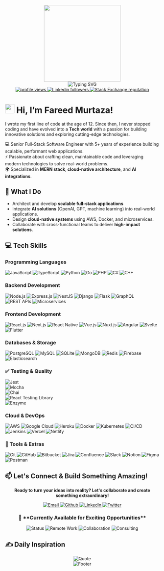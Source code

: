 <div id="header" align="center">
  <div>
    <img src="https://github.com/TheDudeThatCode/TheDudeThatCode/blob/master/Assets/Developer.gif" width="250"/>
  </div>
  <div>
    <img src="https://readme-typing-svg.herokuapp.com?font=Fira+Code&pause=2000&color=20015f&center=true&vCenter=true&width=435&lines=Full+Stack+Software+Engineer;5+Years+of+Experience;Building+Scalable+Web+Applications" alt="Typing SVG" />
  </div>
  <div align="center">
    <a href="https://github.com/Fareed-Murtaza">
      <img src="https://komarev.com/ghpvc/?username=FareedMurtaza&color=0dcbf2&style=for-the-badge" alt="profile views" />
    </a>
    <a href="https://www.linkedin.com/in/fareed-murtaza-4a0173136">
      <img alt="Linkedin followers" src="https://img.shields.io/badge/followers-10K-blue?color=0dcbf2&logo=linkedin&style=for-the-badge">
    </a>
    <a href="https://stackoverflow.com/users/14747241">
      <img alt="Stack Exchange reputation" src="https://img.shields.io/stackexchange/stackoverflow/r/14747241?color=0dcbf2&label=reputation&logo=stackoverflow&style=for-the-badge">
    </a>
  </div>
</div>

# <img src="https://github.com/TheDudeThatCode/TheDudeThatCode/blob/master/Assets/Hi.gif" width="30" /> Hi, I’m Fareed Murtaza!

I wrote my first line of code at the age of 12. Since then, I never stopped coding and have evolved into a **Tech world** with a passion for building innovative solutions and exploring cutting-edge technologies.

💻 Senior Full-Stack Software Engineer with 5+ years of experience building scalable, performant web applications.  
⚡ Passionate about crafting clean, maintainable code and leveraging modern technologies to solve real-world problems.  
🌍 Specialized in **MERN stack**, **cloud-native architecture**, and **AI integrations**.  

## 🚀 What I Do
- Architect and develop **scalable full-stack applications**
- Integrate **AI solutions** (OpenAI, GPT, machine learning) into real-world applications.  
- Design **cloud-native systems** using AWS, Docker, and microservices.  
- Collaborate with cross-functional teams to deliver **high-impact solutions**.  



<!-- ### 🎯 **What I Bring to the Table:**
- 🚀 **Senior Software Engineer** | 5+ Years Experience | Full-Stack Development 🛠️
- 🤖 **AI Integration Specialist** | OpenAI, GPT, Machine Learning Solutions 🧠
- ☁️ **Cloud Architect** | AWS, Docker, Microservices, Scalable Infrastructure 🌐
- 🔧 **Problem Solver** | Self-taught | Clean Code Advocate | Coffee Lover ☕
- 📈 **Innovation Driver** | Transforming Ideas into Scalable Solutions 🚀
- 🔗 **Tech Bridge Builder** | Connecting Frontend & Backend Seamlessly ✨
- 🏆 **Future-Focused** | Building Tomorrow's Web Today with Modern Tech 🌟
- 🧠 **Continuous Learner** | Always Exploring Latest Trends & Best Practices 🌎
- 🤝 **Collaboration Ready** | Open to Exciting Projects & Team Building 💫 -->


## 💻 **Tech Skills**

### Programming Languages
![JavaScript](https://img.shields.io/badge/JavaScript-F7DF1E?style=for-the-badge&logo=javascript&logoColor=000) 
![TypeScript](https://img.shields.io/badge/TypeScript-3178C6?style=for-the-badge&logo=typescript&logoColor=fff) 
![Python](https://img.shields.io/badge/Python-3776AB?style=for-the-badge&logo=python&logoColor=FFD43B) 
![Go](https://img.shields.io/badge/Go-00ADD8?style=for-the-badge&logo=go&logoColor=fff) 
![PHP](https://img.shields.io/badge/PHP-777BB4?style=for-the-badge&logo=php&logoColor=fff)
![C#](https://img.shields.io/badge/C%23-239120?style=for-the-badge&logo=c-sharp&logoColor=fff)
![C++](https://img.shields.io/badge/C++-00599C?style=for-the-badge&logo=cplusplus&logoColor=fff)

### Backend Development
![Node.js](https://img.shields.io/badge/Node.js-339933?style=for-the-badge&logo=node.js&logoColor=fff) 
![Express.js](https://img.shields.io/badge/Express.js-000000?style=for-the-badge&logo=express&logoColor=fff) 
![NestJS](https://img.shields.io/badge/NestJS-E0234E?style=for-the-badge&logo=nestjs&logoColor=fff)
![Django](https://img.shields.io/badge/Django-092E20?style=for-the-badge&logo=django&logoColor=fff)
![Flask](https://img.shields.io/badge/Flask-000000?style=for-the-badge&logo=flask&logoColor=fff)
![GraphQL](https://img.shields.io/badge/GraphQL-E10098?style=for-the-badge&logo=graphql&logoColor=fff)
![REST APIs](https://img.shields.io/badge/REST%20APIs-005571?style=for-the-badge&logo=json&logoColor=fff)
![Microservices](https://img.shields.io/badge/Microservices-2496ED?style=for-the-badge&logo=docker&logoColor=fff)

### Frontend Development
![React.js](https://img.shields.io/badge/React-20232A?style=for-the-badge&logo=react&logoColor=61DAFB) 
![Next.js](https://img.shields.io/badge/Next.js-000000?style=for-the-badge&logo=nextdotjs&logoColor=fff) 
![React Native](https://img.shields.io/badge/React%20Native-20232A?style=for-the-badge&logo=react&logoColor=61DAFB) 
![Vue.js](https://img.shields.io/badge/Vue.js-42B883?style=for-the-badge&logo=vue.js&logoColor=fff) 
![Nuxt.js](https://img.shields.io/badge/Nuxt-00C58E?style=for-the-badge&logo=nuxtdotjs&logoColor=fff)
![Angular](https://img.shields.io/badge/Angular-DD0031?style=for-the-badge&logo=angular&logoColor=fff)
![Svelte](https://img.shields.io/badge/Svelte-FF3E00?style=for-the-badge&logo=svelte&logoColor=fff)
![Flutter](https://img.shields.io/badge/Flutter-02569B?style=for-the-badge&logo=flutter&logoColor=fff)

### Databases & Storage
![PostgreSQL](https://img.shields.io/badge/PostgreSQL-316192?style=for-the-badge&logo=postgresql&logoColor=fff) 
![MySQL](https://img.shields.io/badge/MySQL-005C84?style=for-the-badge&logo=mysql&logoColor=fff) 
![SQLite](https://img.shields.io/badge/SQLite-003B57?style=for-the-badge&logo=sqlite&logoColor=fff)
![MongoDB](https://img.shields.io/badge/MongoDB-4EA94B?style=for-the-badge&logo=mongodb&logoColor=fff) 
![Redis](https://img.shields.io/badge/Redis-DC382D?style=for-the-badge&logo=redis&logoColor=fff)
![Firebase](https://img.shields.io/badge/Firebase-FFCA28?style=for-the-badge&logo=firebase&logoColor=000)
![Elasticsearch](https://img.shields.io/badge/Elasticsearch-005571?style=for-the-badge&logo=elasticsearch&logoColor=fff)

### ✅ Testing & Quality
![Jest](https://img.shields.io/badge/Jest-C21325?style=for-the-badge&logo=jest&logoColor=fff)  
![Mocha](https://img.shields.io/badge/Mocha-8D6748?style=for-the-badge&logo=mocha&logoColor=fff)  
![Chai](https://img.shields.io/badge/Chai-A30701?style=for-the-badge&logo=chai&logoColor=fff)  
![React Testing Library](https://img.shields.io/badge/RTL-E33332?style=for-the-badge&logo=testing-library&logoColor=fff)    
![Enzyme](https://img.shields.io/badge/Enzyme-3A3A3A?style=for-the-badge&logo=airbnb&logoColor=fff)

### Cloud & DevOps
![AWS](https://img.shields.io/badge/AWS-FF9900?style=for-the-badge&logo=amazon-aws&logoColor=fff) 
![Google Cloud](https://img.shields.io/badge/Google%20Cloud-4285F4?style=for-the-badge&logo=googlecloud&logoColor=fff) 
![Heroku](https://img.shields.io/badge/Heroku-430098?style=for-the-badge&logo=heroku&logoColor=fff)
![Docker](https://img.shields.io/badge/Docker-2496ED?style=for-the-badge&logo=docker&logoColor=fff) 
![Kubernetes](https://img.shields.io/badge/Kubernetes-326CE5?style=for-the-badge&logo=kubernetes&logoColor=fff)
![CI/CD](https://img.shields.io/badge/GitHub%20Actions-2088FF?style=for-the-badge&logo=githubactions&logoColor=fff)
![Jenkins](https://img.shields.io/badge/Jenkins-D24939?style=for-the-badge&logo=jenkins&logoColor=fff)
![Vercel](https://img.shields.io/badge/Vercel-000000?style=for-the-badge&logo=vercel&logoColor=fff) 
![Netlify](https://img.shields.io/badge/Netlify-00C7B7?style=for-the-badge&logo=netlify&logoColor=fff)

### 🔧 Tools & Extras
![Git](https://img.shields.io/badge/Git-F05032?style=for-the-badge&logo=git&logoColor=fff)
![GitHub](https://img.shields.io/badge/GitHub-181717?style=for-the-badge&logo=github&logoColor=fff)
![Bitbucket](https://img.shields.io/badge/Bitbucket-0052CC?style=for-the-badge&logo=bitbucket&logoColor=fff)
![Jira](https://img.shields.io/badge/Jira-0052CC?style=for-the-badge&logo=jira&logoColor=fff)
![Confluence](https://img.shields.io/badge/Confluence-172B4D?style=for-the-badge&logo=confluence&logoColor=fff)
![Slack](https://img.shields.io/badge/Slack-4A154B?style=for-the-badge&logo=slack&logoColor=fff)
![Notion](https://img.shields.io/badge/Notion-000000?style=for-the-badge&logo=notion&logoColor=fff)
![Figma](https://img.shields.io/badge/Figma-F24E1E?style=for-the-badge&logo=figma&logoColor=fff)
![Postman](https://img.shields.io/badge/Postman-FF6C37?style=for-the-badge&logo=postman&logoColor=fff)



## 📫 **Let's Connect & Build Something Amazing!**
<div align="center">
  <p><strong>Ready to turn your ideas into reality? Let's collaborate and create something extraordinary!</strong></p>
  
  <a href="mailto:fareedmurtaza91@gmail.com" target="_blank">
    <img alt="Email" src="https://img.shields.io/badge/email-%23D14836.svg?&style=for-the-badge&logo=gmail&logoColor=white" />
  </a>
  <a href="https://github.com/FareedMurtaza" target="_blank">
    <img alt="Github" src="https://img.shields.io/badge/GitHub-%2312100E.svg?&style=for-the-badge&logo=Github&logoColor=white" />
  </a>
  <a href="https://www.linkedin.com/in/fareed-murtaza-4a0173136/" target="_blank">
    <img alt="LinkedIn" src="https://img.shields.io/badge/linkedin-%230077B5.svg?&style=for-the-badge&logo=linkedin&logoColor=white" />
  </a>
  <a href="https://twitter.com/FareedMurtaza4" target="_blank">
    <img alt="Twitter" src="https://img.shields.io/badge/twitter-%231DA1F2.svg?&style=for-the-badge&logo=twitter&logoColor=white" />
  </a>
</div>

<div align="center">
  <h3>💼 **Currently Available for Exciting Opportunities**</h3>
  <p>
    <img src="https://img.shields.io/badge/Status-Available%20for%20Projects-brightgreen?style=for-the-badge" alt="Status" />
    <img src="https://img.shields.io/badge/Remote%20Work-Open%20to%20Remote-blue?style=for-the-badge" alt="Remote Work" />
    <img src="https://img.shields.io/badge/Collaboration-Open%20to%20Ideas-purple?style=for-the-badge" alt="Collaboration" />
    <img src="https://img.shields.io/badge/Consulting-Available%20for%20Consulting-orange?style=for-the-badge" alt="Consulting" />
  </p>
</div>



## ✍️ **Daily Inspiration**
<div align="center">
  <img src="https://quotes-github-readme.vercel.app/api?type=horizontal&theme=light" alt="Quote"/>
</div>



<div align="center">
  <img src="https://capsule-render.vercel.app/api?type=waving&color=gradient&width=1000&height=100&section=footer" alt="Footer" />
</div>
